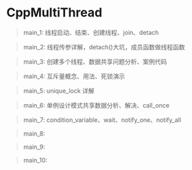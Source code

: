 # CppMultiThread

> main_1: 线程启动、结束、创建线程、join、detach

> main_2: 线程传参详解，detach()大坑，成员函数做线程函数

> main_3: 创建多个线程、数据共享问题分析、案例代码

> main_4: 互斥量概念、用法、死锁演示

> main_5: unique_lock 详解

> main_6: 单例设计模式共享数据分析、解决、call_once

> main_7: condition_variable、wait、notify_one、notify_all

> main_8: 

> main_9: 

> main_10: 

